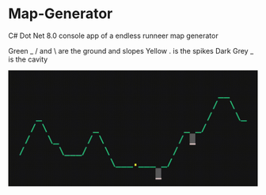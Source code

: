 # Map-Generator
C# Dot Net 8.0 console app of a endless runneer map generator

Green _ / and \ are the ground and slopes
Yellow . is the spikes
Dark Grey _ is the cavity


![MAPGEN GIF](assets/MapGen.gif)
